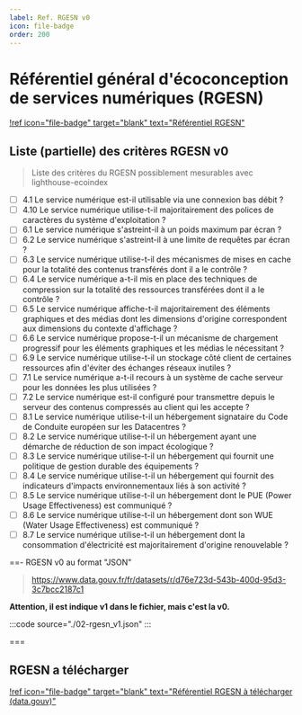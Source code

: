 ```yaml
---
label: Ref. RGESN v0
icon: file-badge
order: 200
---
```


# Référentiel général d'écoconception de services numériques (RGESN)

[!ref icon="file-badge" target="blank" text="Référentiel RGESN"](https://ecoresponsable.numerique.gouv.fr/publications/referentiel-general-ecoconception/)

## Liste (partielle) des critères RGESN v0

> Liste des critères du RGESN possiblement mesurables avec lighthouse-ecoindex

- [ ] 4.1 Le service numérique est-il utilisable via une connexion bas débit ?
- [ ] 4.10 Le service numérique utilise-t-il majoritairement des polices de caractères du système d'exploitation ?
- [ ] 6.1 Le service numérique s'astreint-il à un poids maximum par écran ?
- [ ] 6.2 Le service numérique s'astreint-il à une limite de requêtes par écran ?
- [ ] 6.3 Le service numérique utilise-t-il des mécanismes de mises en cache pour la totalité des contenus transférés dont il a le contrôle ?
- [ ] 6.4 Le service numérique a-t-il mis en place des techniques de compression sur la totalité des ressources transférées dont il a le contrôle ?
- [ ] 6.5 Le service numérique affiche-t-il majoritairement des éléments graphiques et des médias dont les dimensions d'origine correspondent aux dimensions du contexte d'affichage ?
- [ ] 6.6 Le service numérique propose-t-il un mécanisme de chargement progressif pour les éléments graphiques et les médias le nécessitant ?
- [ ] 6.9 Le service numérique utilise-t-il un stockage côté client de certaines ressources afin d'éviter des échanges réseaux inutiles ?
- [ ] 7.1 Le service numérique a-t-il recours à un système de cache serveur pour les données les plus utilisées ?
- [ ] 7.2 Le service numérique est-il configuré pour transmettre depuis le serveur des contenus compressés au client qui les accepte ?
- [ ] 8.1 Le service numérique utilise-t-il un hébergement signataire du Code de Conduite européen sur les Datacentres ?
- [ ] 8.2 Le service numérique utilise-t-il un hébergement ayant une démarche de réduction de son impact écologique ?
- [ ] 8.3 Le service numérique utilise-t-il un hébergement qui fournit une politique de gestion durable des équipements ?
- [ ] 8.4 Le service numérique utilise-t-il un hébergement qui fournit des indicateurs d'impacts environnementaux liés à son activité ?
- [ ] 8.5 Le service numérique utilise-t-il un hébergement dont le PUE (Power Usage Effectiveness) est communiqué ?
- [ ] 8.6 Le service numérique utilise-t-il un hébergement dont son WUE (Water Usage Effectiveness) est communiqué ?
- [ ] 8.7 Le service numérique utilise-t-il un hébergement dont la consommation d'électricité est majoritairement d'origine renouvelable ?

==- RGESN v0 au format "JSON"

> https://www.data.gouv.fr/fr/datasets/r/d76e723d-543b-400d-95d3-3c7bcc2187c1

**Attention, il est indique v1 dans le fichier, mais c'est la v0.**

:::code source="./02-rgesn_v1.json" :::

===

## RGESN a télécharger

[!ref icon="file-badge" target="blank" text="Référentiel RGESN à télécharger (data.gouv)"](https://www.data.gouv.fr/fr/datasets/referentiel-general-decoconception-de-services-numeriques/)
